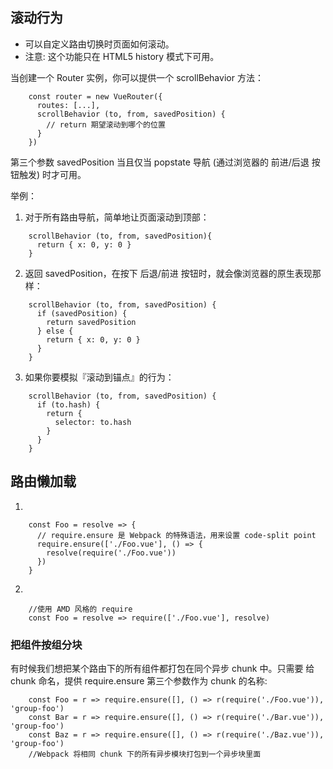 ## 滚动行为
* 可以自定义路由切换时页面如何滚动。
* 注意: 这个功能只在 HTML5 history 模式下可用。

当创建一个 Router 实例，你可以提供一个 scrollBehavior 方法：
```ecmascript 6
    const router = new VueRouter({
      routes: [...],
      scrollBehavior (to, from, savedPosition) {
        // return 期望滚动到哪个的位置
      }
    })
```
第三个参数 savedPosition 当且仅当 popstate 导航 (通过浏览器的 前进/后退 按钮触发) 时才可用。

举例：

1. 对于所有路由导航，简单地让页面滚动到顶部：
```ecmascript 6
    scrollBehavior (to, from, savedPosition){
      return { x: 0, y: 0 }
    }
```

2. 返回 savedPosition，在按下 后退/前进 按钮时，就会像浏览器的原生表现那样：
```ecmascript 6
    scrollBehavior (to, from, savedPosition) {
      if (savedPosition) {
        return savedPosition
      } else {
        return { x: 0, y: 0 }
      }
    }
```

3. 如果你要模拟『滚动到锚点』的行为：
```ecmascript 6
    scrollBehavior (to, from, savedPosition) {
      if (to.hash) {
        return {
          selector: to.hash
        }
      }
    }
```

## 路由懒加载
1. 
```ecmascript 6
    const Foo = resolve => {
      // require.ensure 是 Webpack 的特殊语法，用来设置 code-split point
      require.ensure(['./Foo.vue'], () => {
        resolve(require('./Foo.vue'))
      })
    }
```

2. 
```ecmascript 6
    //使用 AMD 风格的 require
    const Foo = resolve => require(['./Foo.vue'], resolve)
```

### 把组件按组分块
有时候我们想把某个路由下的所有组件都打包在同个异步 chunk 中。只需要 给 chunk 命名，提供 require.ensure 第三个参数作为 chunk 的名称:
```ecmascript 6
    const Foo = r => require.ensure([], () => r(require('./Foo.vue')), 'group-foo')
    const Bar = r => require.ensure([], () => r(require('./Bar.vue')), 'group-foo')
    const Baz = r => require.ensure([], () => r(require('./Baz.vue')), 'group-foo')
    //Webpack 将相同 chunk 下的所有异步模块打包到一个异步块里面 
```
